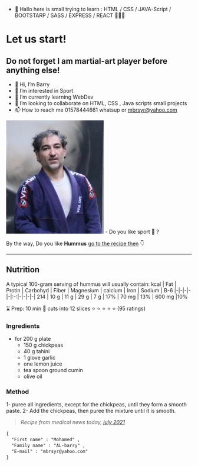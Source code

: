 - 🧠 Hallo here is small trying to learn : HTML / CSS / JAVA-Script / BOOTSTARP / SASS / EXPRESS / REACT 👨🏼‍🎓

#  Let us start!
## Do not forget I am martial-art player before anything else!

- 👋 Hi, I’m Barry
- 👀 I’m interested in Sport
- 🌱 I’m currently learning WebDev
- 💞️ I’m looking to collaborate on HTML, CSS , Java scripts small projects
- 📫 How to reach me 01578444661 whatsup or mbrsyr@yahoo.com

![barry](src/images/about1.jpg) - Do you like sport :muscle: ?

By the way, Do you like **Hummus** [go to the recipe then](#nutrition) :point_down:

---
## Nutrition
A typical 100-gram serving of hummus will usually contain:
kcal | Fat | Protin | Carbohyd | Fiber | Magnesium | calcium | Iron | Sodium | B-6
|-|-|-|-|-|:-:|-|-|-|-|
214 | 10 g | 11 g | 29 g | 7 g | 17% | 70 mg | 13% | 600 mg |10%

:hourglass: Prep: 10 min
:fork_and_knife: cuts into 12 slices
:star: :star: :star: :star: :star: (95 ratings)

### Ingredients

* for 200 g plate
  - 150 g chickpeas
  - 40 g tahini
  - 1 glove garlic
  - one lemon juice
  - tea spoon ground cumin
  - olive oil

### Method

  1- puree all ingredients, except for the chickpeas, until they form a smooth paste. 
  2- Add the chickpeas, then puree the mixture until it is smooth.

  > *Recipe from medical news today, [july 2021](https://www.medicalnewstoday.com/articles/is-hummus-healthy)*

  ```
  {
    "First name" : "Mohamed" ,
    "Family name" : "AL-barry" ,
    "E-mail" : "mbrsyr@yahoo.com"
  }
  ```








